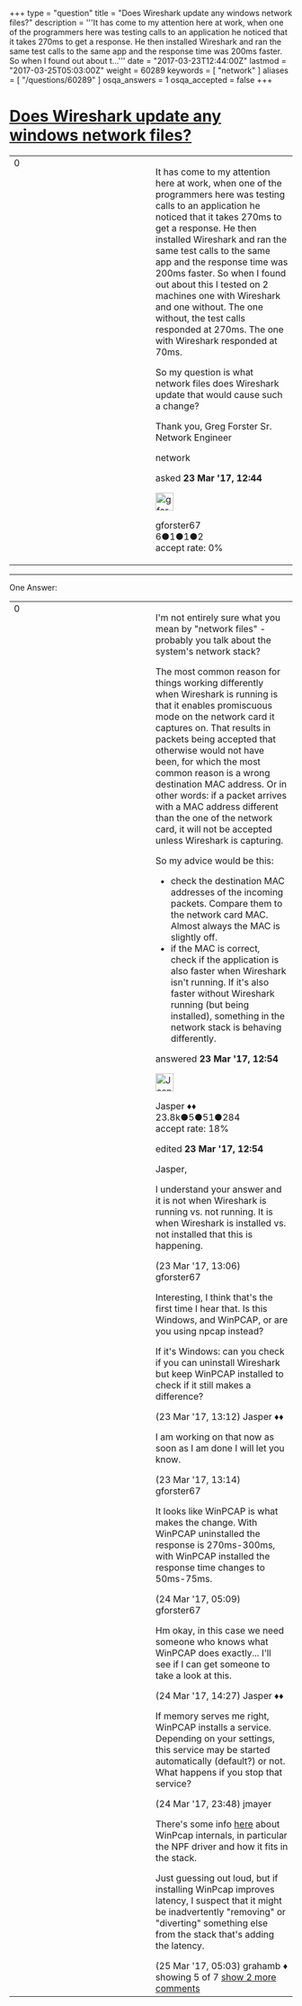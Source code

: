 +++
type = "question"
title = "Does Wireshark update any windows network files?"
description = '''It has come to my attention here at work, when one of the programmers here was testing calls to an application he noticed that it takes 270ms to get a response. He then installed Wireshark and ran the same test calls to the same app and the response time was 200ms faster. So when I found out about t...'''
date = "2017-03-23T12:44:00Z"
lastmod = "2017-03-25T05:03:00Z"
weight = 60289
keywords = [ "network" ]
aliases = [ "/questions/60289" ]
osqa_answers = 1
osqa_accepted = false
+++

<div class="headNormal">

# [Does Wireshark update any windows network files?](/questions/60289/does-wireshark-update-any-windows-network-files)

</div>

<div id="main-body">

<div id="askform">

<table id="question-table" style="width:100%;"><colgroup><col style="width: 50%" /><col style="width: 50%" /></colgroup><tbody><tr class="odd"><td style="width: 30px; vertical-align: top"><div class="vote-buttons"><span id="post-60289-upvote" class="ajax-command post-vote up" rel="nofollow" title="I like this post (click again to cancel)"> </span><div id="post-60289-score" class="post-score" title="current number of votes">0</div><span id="post-60289-downvote" class="ajax-command post-vote down" rel="nofollow" title="I dont like this post (click again to cancel)"> </span> <span id="favorite-mark" class="ajax-command favorite-mark" rel="nofollow" title="mark/unmark this question as favorite (click again to cancel)"> </span><div id="favorite-count" class="favorite-count"></div></div></td><td><div id="item-right"><div class="question-body"><p>It has come to my attention here at work, when one of the programmers here was testing calls to an application he noticed that it takes 270ms to get a response. He then installed Wireshark and ran the same test calls to the same app and the response time was 200ms faster. So when I found out about this I tested on 2 machines one with Wireshark and one without. The one without, the test calls responded at 270ms. The one with Wireshark responded at 70ms.</p><p>So my question is what network files does Wireshark update that would cause such a change?</p><p>Thank you, Greg Forster Sr. Network Engineer<br />
</p></div><div id="question-tags" class="tags-container tags"><span class="post-tag tag-link-network" rel="tag" title="see questions tagged &#39;network&#39;">network</span></div><div id="question-controls" class="post-controls"></div><div class="post-update-info-container"><div class="post-update-info post-update-info-user"><p>asked <strong>23 Mar '17, 12:44</strong></p><img src="https://secure.gravatar.com/avatar/e6ade7d7ab0de0be8923baad39ade6f9?s=32&amp;d=identicon&amp;r=g" class="gravatar" width="32" height="32" alt="gforster67&#39;s gravatar image" /><p><span>gforster67</span><br />
<span class="score" title="6 reputation points">6</span><span title="1 badges"><span class="badge1">●</span><span class="badgecount">1</span></span><span title="1 badges"><span class="silver">●</span><span class="badgecount">1</span></span><span title="2 badges"><span class="bronze">●</span><span class="badgecount">2</span></span><br />
<span class="accept_rate" title="Rate of the user&#39;s accepted answers">accept rate:</span> <span title="gforster67 has no accepted answers">0%</span> </br></p></div></div><div id="comments-container-60289" class="comments-container"></div><div id="comment-tools-60289" class="comment-tools"></div><div class="clear"></div><div id="comment-60289-form-container" class="comment-form-container"></div><div class="clear"></div></div></td></tr></tbody></table>

------------------------------------------------------------------------

<div class="tabBar">

<span id="sort-top"></span>

<div class="headQuestions">

One Answer:

</div>

</div>

<span id="60290"></span>

<div id="answer-container-60290" class="answer">

<table style="width:100%;"><colgroup><col style="width: 50%" /><col style="width: 50%" /></colgroup><tbody><tr class="odd"><td style="width: 30px; vertical-align: top"><div class="vote-buttons"><span id="post-60290-upvote" class="ajax-command post-vote up" rel="nofollow" title="I like this post (click again to cancel)"> </span><div id="post-60290-score" class="post-score" title="current number of votes">0</div><span id="post-60290-downvote" class="ajax-command post-vote down" rel="nofollow" title="I dont like this post (click again to cancel)"> </span></div></td><td><div class="item-right"><div class="answer-body"><p>I'm not entirely sure what you mean by "network files" - probably you talk about the system's network stack?</p><p>The most common reason for things working differently when Wireshark is running is that it enables promiscuous mode on the network card it captures on. That results in packets being accepted that otherwise would not have been, for which the most common reason is a wrong destination MAC address. Or in other words: if a packet arrives with a MAC address different than the one of the network card, it will not be accepted unless Wireshark is capturing.</p><p>So my advice would be this:</p><ul><li>check the destination MAC addresses of the incoming packets. Compare them to the network card MAC. Almost always the MAC is slightly off.</li><li>if the MAC is correct, check if the application is also faster when Wireshark isn't running. If it's also faster without Wireshark running (but being installed), something in the network stack is behaving differently.</li></ul></div><div class="answer-controls post-controls"></div><div class="post-update-info-container"><div class="post-update-info post-update-info-user"><p>answered <strong>23 Mar '17, 12:54</strong></p><img src="https://secure.gravatar.com/avatar/c578ba2967741f25aebd6afef702f432?s=32&amp;d=identicon&amp;r=g" class="gravatar" width="32" height="32" alt="Jasper&#39;s gravatar image" /><p><span>Jasper ♦♦</span><br />
<span class="score" title="23806 reputation points"><span>23.8k</span></span><span title="5 badges"><span class="badge1">●</span><span class="badgecount">5</span></span><span title="51 badges"><span class="silver">●</span><span class="badgecount">51</span></span><span title="284 badges"><span class="bronze">●</span><span class="badgecount">284</span></span><br />
<span class="accept_rate" title="Rate of the user&#39;s accepted answers">accept rate:</span> <span title="Jasper has 263 accepted answers">18%</span></p></div><div class="post-update-info post-update-info-edited"><p><span> edited <strong>23 Mar '17, 12:54</strong> </span></p></div></div><div id="comments-container-60290" class="comments-container"><span id="60291"></span><div id="comment-60291" class="comment"><div id="post-60291-score" class="comment-score"></div><div class="comment-text"><p>Jasper,</p><p>I understand your answer and it is not when Wireshark is running vs. not running. It is when Wireshark is installed vs. not installed that this is happening.</p></div><div id="comment-60291-info" class="comment-info"><span class="comment-age">(23 Mar '17, 13:06)</span> <span class="comment-user userinfo">gforster67</span></div></div><span id="60292"></span><div id="comment-60292" class="comment"><div id="post-60292-score" class="comment-score"></div><div class="comment-text"><p>Interesting, I think that's the first time I hear that. Is this Windows, and WinPCAP, or are you using npcap instead?</p><p>If it's Windows: can you check if you can uninstall Wireshark but keep WinPCAP installed to check if it still makes a difference?</p></div><div id="comment-60292-info" class="comment-info"><span class="comment-age">(23 Mar '17, 13:12)</span> <span class="comment-user userinfo">Jasper ♦♦</span></div></div><span id="60293"></span><div id="comment-60293" class="comment"><div id="post-60293-score" class="comment-score"></div><div class="comment-text"><p>I am working on that now as soon as I am done I will let you know.</p></div><div id="comment-60293-info" class="comment-info"><span class="comment-age">(23 Mar '17, 13:14)</span> <span class="comment-user userinfo">gforster67</span></div></div><span id="60310"></span><div id="comment-60310" class="comment"><div id="post-60310-score" class="comment-score"></div><div class="comment-text"><p>It looks like WinPCAP is what makes the change. With WinPCAP uninstalled the response is 270ms-300ms, with WinPCAP installed the response time changes to 50ms-75ms.</p></div><div id="comment-60310-info" class="comment-info"><span class="comment-age">(24 Mar '17, 05:09)</span> <span class="comment-user userinfo">gforster67</span></div></div><span id="60318"></span><div id="comment-60318" class="comment"><div id="post-60318-score" class="comment-score"></div><div class="comment-text"><p>Hm okay, in this case we need someone who knows what WinPCAP does exactly... I'll see if I can get someone to take a look at this.</p></div><div id="comment-60318-info" class="comment-info"><span class="comment-age">(24 Mar '17, 14:27)</span> <span class="comment-user userinfo">Jasper ♦♦</span></div></div><span id="60320"></span><div id="comment-60320" class="comment not_top_scorer"><div id="post-60320-score" class="comment-score"></div><div class="comment-text"><p>If memory serves me right, WinPCAP installs a service. Depending on your settings, this service may be started automatically (default?) or not. What happens if you stop that service?</p></div><div id="comment-60320-info" class="comment-info"><span class="comment-age">(24 Mar '17, 23:48)</span> <span class="comment-user userinfo">jmayer</span></div></div><span id="60321"></span><div id="comment-60321" class="comment not_top_scorer"><div id="post-60321-score" class="comment-score"></div><div class="comment-text"><p>There's some info <a href="https://www.winpcap.org/docs/docs_412/html/group__NPF.html">here</a> about WinPcap internals, in particular the NPF driver and how it fits in the stack.</p><p>Just guessing out loud, but if installing WinPcap improves latency, I suspect that it might be inadvertently "removing" or "diverting" something else from the stack that's adding the latency.</p></div><div id="comment-60321-info" class="comment-info"><span class="comment-age">(25 Mar '17, 05:03)</span> <span class="comment-user userinfo">grahamb ♦</span></div></div></div><div id="comment-tools-60290" class="comment-tools"><span class="comments-showing"> showing 5 of 7 </span> <a href="#" class="show-all-comments-link">show 2 more comments</a></div><div class="clear"></div><div id="comment-60290-form-container" class="comment-form-container"></div><div class="clear"></div></div></td></tr></tbody></table>

</div>

<div class="paginator-container-left">

</div>

</div>

</div>

